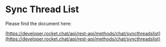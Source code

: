 # Sync Thread List

Please find the document here: 

[https://developer.rocket.chat/api/rest-api/methods/chat/syncthreadslist](https://developer.rocket.chat/api/rest-api/methods/chat/syncthreadslist)

